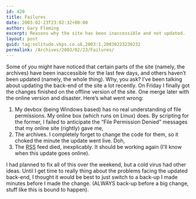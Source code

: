 ```yaml
---
id: 420
title: Failures
date: 2003-02-23T23:02:32+00:00
author: Gary Fleming
excerpt: Reasons why the site has been inaccessible and not updated.
layout: post
guid: tag:solitude.vkps.co.uk,2003:1,20030223230232
permalink: /Archives/2003/02/23/Failures/
---
```

Some of you might have noticed that certain parts of the site (namely, the archives) have been inaccessible for the last few days, and others haven&#8217;t been updated (namely, the whole thing). Why, you ask? I&#8217;ve been talking about updating the back-end of the site a lot recently. On Friday I finally got the changes finished on the offline version of the site. One merge later with the online version and disaster. Here&#8217;s what went wrong:

  1. My devbox (being Windows based) has no real understanding of file permissions. My online box (which runs on Linux) does. By scripting for the former, I failed to anticipate the &#8220;File Permission Denied&#8221; messages that my online site (rightly) gave me,
  2. The archives. I completely forget to change the code for them, so it choked the minute the update went live. Doh,
  3. The <acronym title="Rich Site Summary">RSS</acronym> feed died, inexplicably. It should be working again (I&#8217;ll know when this update goes online).

I had planned to fix all of this over the weekend, but a cold virus had other ideas. Until I get time to really thing about the problems facing the updated back-end, I thought it would be best to just switch to a back-up I made minutes before I made the change. (ALWAYS back-up before a big change, stuff like this is bound to happen).